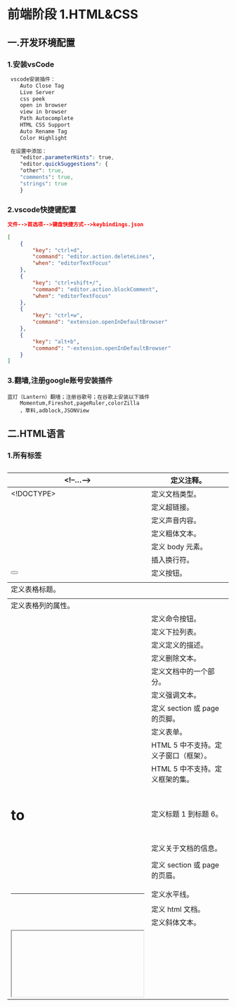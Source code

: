 # 前端阶段 1.HTML&CSS

## 一.开发环境配置

### 1.安装vsCode

```css
 vscode安装插件：  
    Auto Close Tag
    Live Server
    css peek
    open in browser
    view in browser
    Path Autocomplete
    HTML CSS Support
    Auto Rename Tag
    Color Highlight
  
 在设置中添加：
	"editor.parameterHints": true,
	"editor.quickSuggestions": {
	"other": true,
	"comments": true,
	"strings": true
	}
```

### 2.vscode快捷键配置

```json
文件-->首选项-->键盘快捷方式-->keybindings.json

[
    {
        "key": "ctrl+d",
        "command": "editor.action.deleteLines",
        "when": "editorTextFocus"
    },
    {
        "key": "ctrl+shift+/",
        "command": "editor.action.blockComment",
        "when": "editorTextFocus"
    },
    {
        "key": "ctrl+w",
        "command": "extension.openInDefaultBrowser"
    },
    {
        "key": "alt+b",
        "command": "-extension.openInDefaultBrowser"
    }
]
```

### 3.翻墙,注册google账号安装插件 

```
蓝灯（Lantern）翻墙；注册谷歌号；在谷歌上安装以下插件
	Momentum,Fireshot,pageRuler,colorZilla
	，草料,adblock,JSONView 
```

## 二.HTML语言

### 1.所有标签

| <!–…–>       | 定义注释。                            |
| ------------ | ------------------------------------- |
| <!DOCTYPE>   | 定义文档类型。                        |
| <a>          | 定义超链接。                          |
| <audio>      | 定义声音内容。                        |
| <b>          | 定义粗体文本。                        |
| <body>       | 定义 body 元素。                      |
| <br>         | 插入换行符。                          |
| <button>     | 定义按钮。                            |
| <caption>    | 定义表格标题。                        |
| <col>        | 定义表格列的属性。                    |
| <command>    | 定义命令按钮。                        |
| <datalist>   | 定义下拉列表。                        |
| <dd>         | 定义定义的描述。                      |
| <del>        | 定义删除文本。                        |
| <div>        | 定义文档中的一个部分。                |
| <em>         | 定义强调文本。                        |
| <footer>     | 定义 section 或 page 的页脚。         |
| <form>       | 定义表单。                            |
| <frame>      | HTML 5 中不支持。定义子窗口（框架）。 |
| <frameset>   | HTML 5 中不支持。定义框架的集。       |
| <h1> to <h6> | 定义标题 1 到标题 6。                 |
| <head>       | 定义关于文档的信息。                  |
| <header>     | 定义 section 或 page 的页眉。         |
| <hr>         | 定义水平线。                          |
| <html>       | 定义 html 文档。                      |
| <i>          | 定义斜体文本。                        |
| <iframe>     | 定义行内的子窗口（框架）。            |
| <img>        | 定义图像。                            |
| <input>      | 定义输入域。                          |
| <ins>        | 定义插入文本。                        |
| <label>      | 定义表单控件的标注。                  |
| <li>         | 定义列表的项目。                      |
| <link>       | 定义资源引用。                        |
| <map>        | 定义图像映射。                        |
| <mark>       | 定义有记号的文本。                    |
| <menu>       | 定义菜单列表。                        |
| <meta>       | 定义元信息。                          |
| <ol>         | 定义有序列表。                        |
| <option>     | 定义下拉列表中的选项。                |
| <output>     | 定义输出的一些类型。                  |
| <p>          | 定义段落。                            |
| <param>      | 为对象定义参数。                      |
| <script>     | 定义脚本。                            |
| <select>     | 定义可选列表。                        |
| <span>       | 定义文档中的 section。                |
| <strong>     | 定义强调文本。                        |
| <style>      | 定义样式定义。                        |
| <table>      | 定义表格。                            |
| <tbody>      | 定义表格的主体。                      |
| <td>         | 定义表格单元。                        |
| <textarea>   | 定义 textarea。                       |
| <tfoot>      | 定义表格的脚注。                      |
| <th>         | 定义表头。                            |
| <thead>      | 定义表头。                            |
| <time>       | 定义日期/时间。                       |
| <title>      | 定义文档的标题。                      |
| <tr>         | 定义表格行。                          |
| <ul>         | 定义无序列表。                        |
| <var>        | 定义变量。                            |
| <video>      | 定义视频。                            |

<label> 标签为 input 元素定义标注（标记）。

label 元素不会向用户呈现任何特殊效果。不过，它为鼠标用户改进了可用性。如果您在 label 元素内点击文本，就会触发此控件。就是说，当用户选择该标签时，浏览器就会自动将焦点转到和标签相关的表单控件上。

<label> 标签的 for 属性应当与相关元素的 id 属性相同。

### 2.主要标签介绍

```html
表格标签（重要）： <table> <th> <tr> <td>
超链接标签： <a> href target(取值_blank新窗口打开  _self本窗口)
图片标签：<img/>src路径 alt无法显示时的字 width  height
框架标签：<frameset> <frame>
排版标签：<h1>~<h6> <p>段落 <br/>换行 <hr/> <b>粗体 <i>斜体
列表标签： <ul>无序列表 <ol>有序列表 <li>列表项
字体标签： <font>size color属性
```

#### 2.1表格标签（重要）

```
<table  属性.... >
	<tr  >
		<td  属性.... > 内容 </td>
			。。。若干个单元格。。。
	</tr>
	。。。若干个行。。。
</table>

<caption>标题 <thead>表头 <tbody>表体 <tfoot>注脚
```

##### **(1)table标签的常用属性** 

```
border-collapse： collapse  （重要）
			//设置表格的边框被折叠成一个单一的边框
border  设置表格的边框宽度（粗细）
cellspacing  设置单元格与单元格边框之间的空白间距宽度
cellpadding  设置单元格内容与边框线之间的空白间距宽度
width  设置表格的宽度
height  设置表格的高度
align  设置表格在网页中的水平对齐方式left、center、right
background  设定表格的背景图
bgcolor  设定表格背景颜色
bordercolor  设定表格边框线的颜色
```

**tr标签没有特殊属性，在此不做介绍**！

##### **(2)td标签的常用属性** 

//可以在td,th设置这个两个属性
	colspan:value    //跨越的列
	rowspan:value   //跨越的行

```
width  设置单元格的宽度
height  设置单元格的高度
align  设置单元格中的内容的水平对齐方式  left、center、right
valign  设置单元格中的内容的垂直对齐方式  top、middle、bottom  
rowspan  设置要跨行（纵向）合并的单元格数  
colspan  设置要跨列（横向）合并的单元格数
background  设定单元格的背景图
bgcolor  设定单元格背景颜色
```

##### **(3)th标签** 

用在表头中，td标签可以使用th进行替换，表示“标题单元格”，其本质也是单元格。但**th标签有特殊效果：自动加粗并居中**

#### 2.2表单标签（重要） 

```
//input输入框type不同
   1.代表输入框 text password
   2.代表选择 redio（单选） checkbox （复合选框）
   3.代表按钮 button（普通）submit（提交） reset（重置） image
   4.特殊的 hidden（隐藏） file（文件）
   
例：下拉选框（不需要input）
	<select>
        <option>洪山区</option>
         <option selected>青山区</option> （预选）
        <option>汉阳区</option>
	</select>

	单选： checked（默认）
     <label for="male" >男</label>
     <input id="male" type="radio" name="sex" value="男">
     <label for="female">女</label>
     <input id="female" type="radio" name="sex" value="女">
     
    复选：
   <label>爱好</label>
      <input type="checkbox" name="爱好" value="游泳">游泳
      <input type="checkbox" name="爱好" value="开车">开车
	</div>
```

#### 2.3框架标签(内联标签)

```
  <!--将窗口分为两个框架，两行（上下），上遍占据20-->
    <frameset rows="20%,*">
        <frame src="top.html" />
        <frameset cols="20%,*">
            <frame src="left.html" />
            <!--注意此处是name属性的设置-->
            <frame name="right" />
        </frameset>
    </frameset>
```

## 三.CSS

### **1.css**

#### 1.1 样式重置	

因为早些时候css没被使用时，浏览器厂商为了页面美观，会主动给加样式，但我们做开发时，首先就要清除其他的样式。

```html
 <style>
      *{margin: 0;padding: 0}
    </style>
```

#### 1.2 css简介

（css是定义选定你所要改变的元素的一种方式）

![img](https://box.kancloud.cn/4e99bd5022914f1812c125cb6f272a6e_349x119.png)



```
selector {property: value}
selector选择器通常是您需要改变样式的 HTML 元素
属性（property）是您希望设置的样式属性（style attribute）

eg:
//HTML
<h1>hello world</h1>
//css
h1 {color:red; font-size:14px;}
```

#### 1.3引入css样式

```
<link rel="stylesheet" href="xxx">
```

### **2.css选择器种类**（面试）

```
<p class="test" id="first">hello world</p>
<h4>标题</h4>

(1)css元素选择器
p{color:pink}

(2)class类选择器
.test{color:yellow}

(3)id选择器
#first{color:blue}

(4)分组选择器
p,h4{background:gray}

(5)后代选择器
div>span{} //选取div所有子元素为span的标签
div span{} //选中div之后的所有span元素

(6)兄弟选择器
div+p{}选取紧邻div之后的第一个兄弟元素
div~p{}选取紧邻div之后的所有兄弟元素

(7)伪类选择器
div:hover{}   
input:focus{}	

例：     p:hover{ (鼠标滑过变色)
            color:red
        }
        input:focus{  （聚焦变色）
            background: pink;
        }

(8).属性选择
div[class='test']{}

选择器的优先级，越深优先级和权重越大
```

### 3.css基本样式

```
简单合并：	
	color:设置文字的颜色
    width:设置一个元素的宽度
    height:设置一个元素的高度
    background-color:设置背景颜色
    background-image:设置一个元素的背景图片
    line-height:设置文字的行高
    text-align:设置文字对其的方式
    border-width:边框的宽度
    border-style:边框的样式
    border-color:边框的颜色
    p:hover{color:blue}当鼠标移动到元素上时可以改变元素的css样式
```

具体分类：

#### 3.1 背景相关

```
背景颜色:background-color
背景图片:backgorund-image
背景重复:background-repeat
背景位置:background-position: x y 
//第一个参数表示离x轴的距离,y表示离y轴的距离
//简写
background: color image repeat  position

background-size	//指定背景图片大小。

background-size: x y;	//x表示宽度，y表示高度

background-size:cover;
此时会保持图像的纵横比并将图像缩放成将完全覆盖背景定位区域的最小大小。
相当于background-size:100% 100%;
```

#### 3.2 文本相关

```
text-align  文本对齐方式：  right|left|center 

text-decoration  
	文本修饰: underline|overline|line-through|none
	
text-indent 文本缩进
text-transform 文本转换(了解)uppercase|lowercase|capitalize
```

#### 3.3 字体相关

```
color:设置字体的颜色

例： body {color:red;}
	h1 {color:#00ff00;}
	h2 {color:rgb(255,0,0);}

font-size 
font-style:normal | italic
font-weight:normal | bold | lighter

行高  line-height 会向上下扩张，让文本居中显示
font-family:字体集
body{
    font-family:-apple-system,SF UI Text,Arial,PingFang SC,Hiragino Sans GB,Microsoft YaHei,
    WenQuanYi Micro Hei,sans-serif;
}
```

#### 3.4 链接相关

```
a:link - 正常，未访问过的链接
a:visited - 用户已访问过的链接
a:hover - 当用户鼠标放在链接上时
a:active - 链接被点击的那一刻

//*若单独设置几个链接，必须遵守如下规则：

a:hover 必须跟在 a:link 和 a:visited后面
a:active 必须跟在 a:hover后面
```

#### 3.5 列表相关（针对ul）

```
border-width  边框的宽度
border-style   边框的样式
border-color 边框的颜色

//可以简写成
border： width style color
p{border:1px solid #333}

//边框-单独设置各边
p
{
    border-top:1px solid #ccc;
 }
```

#### 3.6 表格相关

```
其他表格相关的在  二-->2.1  中

//可以在td,th设置这个两个属性
colspan:value    //跨越的列
rowspan:value   //跨越的行
```

#### 3.7 其他

```
透明度： opacity
visibility:hidden|visible区别

边框相关：
边框圆角 ： border-radius：15px 0 15px 0;
border-bomtm-style:solid  下边框实线

向 div 元素添加方框阴影：
box-shadow: 10px 10px 5px #888888;

zIndex 属性设置元素的堆叠顺序。该属性设置一个定位元素沿 z 轴的位置，z 轴定义为垂直延伸到显示区的轴。如果为正数，则离用户更近，为负数则表示离用户更远。
auto		默认。堆叠顺序与父元素相等。
number		设置元素的堆叠顺序。
inherit		规定应该从父元素继承 z-index 属性的值。

display属性 ：
none	此元素不会被显示。
block	此元素将显示为块级元素，此元素前后会带有换行符。
inline	默认。此元素会被显示为内联元素，元素前后没有换行符。
inline-block	行内块元素。（CSS2.1 新增的值）
list-item	此元素会作为列表显示。
```

### **4.盒子模型**(重要)

#### 1.简介

![img](https://box.kancloud.cn/0082f5a4583712252261fb217226e41b_500x283.jpg)

```
div{
     width: 100px; 		内容（content）的宽
     height: 100px;		内容（content）的高
     border: 1px solid #333;	框边（border）边1px，实线，颜色
     padding: 50px;		填充（padding），框和内容中间，占的像素
     margin: 100px;		边界（margin）占像素
        }
        
border中：dotted solid double dashed; 点，实线，双线，虚线
```

当设置   box-sizing:border-box; 后，  不会改变box整个的高和宽； 如果设置填充，边界，其他的，都向内挤；

#### 2.盒子模型的传参：

```
一个参数 margin:0;  //四个方向都改变
两个 margin:0 10px; //top,bottom为0px;left,right为10px
三个 margin:0 10px 20px; //top 0;left,right 10px;bottom 20px;
四个  就是  上右下左顺序 ；
margin 同上一样
```

### **5.标签分类与居中显示**（重要）

#### 5.1标签分类

```
块标签:  
  (特点:1.独占一行2.能够设置width,height  原因display:block;)
//常用的块标签
div,h1~h6,p,ul,li,dl,dt,dd

内联标签:
(特点:1.并排显示2.不能设置width,height 3.不能设置margin-top,margin-bottom   原因：display:inline-block)
//常用的内联标签
a,span,em,strong

内联块:
(特点: 1.并排显示 2.可以设置宽高  原因：display:inline-block)
//常用的内联块标签
button,img,input
```

#### 5.2居中显示

```
普通居中显示： （  /* 元素居中只对块元素有效 */）
  div{
           width: 100px;
           height: 100px;
           /* 让这个元素实现水平居中 */
           margin-left: auto;
           margin-right: auto;
       }
```

​	**那** 如何让**内联元素和内联块元素**水平居中：

```
（1）变性：
	display:block;然后
	margin-left:auto;
	margin-right:auto;
（2）//给父级加
	text-align:center
```

### **6.浮动float**和定位（重要）

#### 1.简介

```
（1）目的：为了让元素并排显示
（2）当父类未设置高度，会继承子类高度，但是当子类浮动后，父类的高会坍塌

当需要浮动，则设置，
float：		
	1.none more值，不浮动
	2.left/right  向左/由浮动
	3.inherit  继承父类元素float属性
```

#### 2.如何清除浮动

```
(1)给下面的兄弟元素给clear:both;

(2)给浮动的元素套一个父级，然后加  overflow:hidden; 后面就不会影响
```

#### 3.position（定位）

```
position: relative
	相对定位:元素在页面上正常的位置。从页面的原点算
	
position: absolute
绝对定位的元素相对于 static 定位以外的第一个父元素进行定位，如果没有已定位的父元素，那么它的位置相对于<html>,元素的位置通过 "left", "top", "right" 以及 "bottom" 属性进行规定。

fixed	
生成绝对定位的元素，相对于浏览器窗口进行定位。元素的位置通过 "left", "top", "right" 以及 "bottom" 属性进行规定。

static	
默认值,没有定位，元素出现在正常的流中（忽略 top, bottom, left, right 或者 z-index 声明）。

inherit	规定应该从父元素继承 position 属性的值。
```

#### 4.布局方式的总结

```
常用的布局方法
1.table表格布局 07年之前使用广泛,可以说是唯一的布局方式
2.float浮动+margin(经典)
3.inline-block布局 —— (有小问题设置父元素的font-size:0)
4.flex box布局(正统的布局方式)

5.响应式布局  @media媒体布局
```

#### 5.实现元素的垂直水平居中（了解）

```css
第一种
父元素设置parent{position:relative;}
子元素设置
child{
position:absolute;
left:50%;
top:50%;
margin-left:-50%*child*width;
margin-top:-50%*child*height;
}

第二种
parent{
    position:relative;
}
child{
    position:absolute;
    left:0;
    top:0;
    right:0;
    bottom:0;
    margin:auto;
}
```

## 四.ali矢量图形

http://www.iconfont.cn  加入购物车-->创建工程-->复制css链接 在html中引入，头加https:-->在Unicode复制图形代码-->到页面粘贴使用

## 五.flex布局

总结：

```
display:flex;

项目排列的方向：
flex-direction: row(默认)|row-reverse|column|column-reverse
	 row:主轴为水平方向，项目沿主轴从左至右排列
　　　column：主轴为竖直方向，项目沿主轴从上至下排列
　　　row-reverse：主轴水平，项目从右至左排列，与row反向
　　　column-reverse：主轴竖直，项目从下至上排列，与column反向

子元素是否换行：
flex-wrap: nowrap(默认)|wrap|wrap-reverse; 
	 nowrap：自动缩小项目，不换行
　　　wrap：换行，且第一行在上方
　　　wrap-reverse：换行，第一行在下面

控制子元素水平对齐的方法：
justify-content: flex-start（默认），flex-end，center，space-between，space-around;
		flex-start：左对齐
　　　　　flex-end：右对齐
　　　　　center：居中对齐
　　　　　space- between：两端对齐
　　　　　space-around：沿轴线均匀分布


控制子元素垂直对齐的方法：
align-items: flex-start|flex-end|center|baseline|stretch;
	  flex-start：顶端对齐
　　　　flex-end：底部对齐
　　　　center：竖直方向上居中对齐
　　　　baseline：item第一行文字的底部对齐
　　　　stretch：当item未设置高度时，item将和容器等高对齐
```









